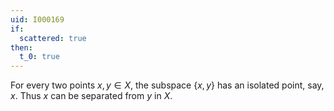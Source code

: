 ```yaml
---
uid: I000169
if:
  scattered: true
then:
  t_0: true
---
```

For every two points $x,y\in X$, the subspace $\{x,y\}$ has an isolated point, say, $x$. Thus $x$ can be separated from $y$ in $X$.

